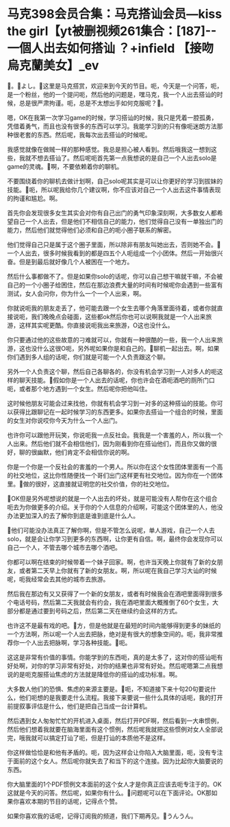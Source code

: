 # 马克398会员合集：马克搭讪会员—kiss the girl【yt被删视频261集合：[187]--一個人出去如何搭讪 ？+infield 【接吻烏克蘭美女】_ev

🎼。🎼よし。🎼这里是马克搭赏，欢迎来到今天的节目。呃，今天是一个问答，呃，是一个粉丝，他的一个提问呃，然后他的问题是，嘿马克，我一个人出去搭讪的时候，总是很严肃拘谨。呃，总是不太想出手如何克服呢？🎼。

嗯，OK在我第一次学习game的时候，学习搭讪的时候，我只是凭着一腔孤勇，凭借着勇气，而且也没有很多的东西可以学习。我能学习到的只有像呃迷朗方法那种很老套的东西。然后呢，我每次出去搭讪的时候呢。

我感觉就像在做贼一样的那种感觉。我总是担心被人看到。然后哦我这一想到这些，我就不想去搭讪了。然后呢呃首先第一点我想说的是自己一个人出去solo是game的灵魂。🎼啊，不要依赖着你的聊机。

不要围绕着你的聊机去做计划啊，自己solo呢其实是可以让你更好的学习到拔妹的技能。🎼呃，所以呢我给你几个建议啊，你不应该对自己一个人出去这件事情表现的拘谨和尴尬。啊。

首先你会发现很多女生其实会对你有自己出门的勇气印象深刻啊，大多数女人都希望自己一个人出去，但是他们不相信自己的能力，他们觉得自己没有一单独出门的能力，然后他们就觉得他们必须和自己的呃小圈子联系的解密。

他们觉得自己只是属于这个圈子里面，所以除非有朋友叫她出去，否则她不会。🎼一个人出去，很多时候我看到的都是四五个人呃组成一个小团体。然后一开始很兴奋。但是到最后就好像几个人被困在一个地方。

然后什么事都做不了。但是如果你solo的话呢，你可以自己想干嘛就干嘛，不会被自己的一个小圈子给困住，然后在那边浪费大量的时间有时候呢你会遇到一些富有测试，女人会问你，你为什么一个一个人出来，啊。

你就说呃我的朋友走丢了，他可能去跟一个女生去哪个角落里面待着，或者你就直接说呃，我们晚晚点会碰面，这些都ok然后你也可以说啊我就是一个人出来旅游，这样其实呢更酷。你直接说呃我出来旅游，O这也没什么。

你只要通过他的这些故意的刁难就可以，你就有一种很酷的一些，我一个人出来旅游，这也没什么这很O呃，另外呢如果你是和自己的。🎼聊机一起出去。啊，如果你们遇到多人组的话呢，你们就是可能一个人负责跟这个聊。

另外一个人负责这个聊，然后自己各聊各的，你没有机会学习到一人对多人的呃这样的聊天技能。🎼假如你是一个人出去的话呢，你也许会在酒呃酒吧的厕所门口呃，或者那个地方遇到一个女生。然后呢你把他叫住。

这时候他朋友可能会过来找他，你就有机会学习到一对多的这种搭讪的技能。你可以获得比跟聊记在一起时候学习的东西更多。如果你去搭讪一个组合的时候，里面的女生对你说哎你今天为什么一个人出门。

也许你可以跟他开玩笑，你说呃我一点反社会。我我是一个害羞的人，所以我一个人出来。然后他们就不会相信他们，因为刚看到你在搭讪他们，而且你又做的很好，聊的很幽默，他们肯定不会相信你说的啊。

你是一个你是一个反社会的害羞的一个男人。所以你在这个女性团体里面有一个高的社交地位，这比你性随便找一个哥们出门这样更有社交地位。因为你在一个团体里。🎼做的很好，这直接就证明您的社交价值，你的社交地位。

🎼OK但是另外呢想说的就是一个人出去的坏处，就是可能没有人帮你在这个组合呃去为你做更多的介绍。关于你的个人信息的介绍啊，可能这个团体里的人，他没办法更加深入的去了解你到底是谁到底是什么人。

🎼他们可能没办法真正了解你啊，但是不管怎么说呢，单人游戏，自己一个人去solo，就是会让你学习到更多的东西啊，让你更有自信。啊，最终你会发现你可以自己一个人，不管去哪个城市去哪个酒吧。

你都可以啊在结束的时候带着一个妹子回家。啊，也许当天晚上你就有了新的女朋友，或者第二天早上你就有了新的女朋友。啊，所以呢在我自己学习大讪的时候呢，呃我经常会去其他的城市去旅游。

然后我在那边有又又获得了一个新的女朋友，或者有时候我会在酒吧里面得到很多个电话号码，然后第二天我就会有约会，我在酒吧里面大概推倒了60个女生，大部分都是通过要到号码之后，然后第二天在继续约会这样的方式。

也许这不是最有戏的吧。🎼方，但是他就是在最短的时间内能够得到更多的妹纸的一个方法啊，所以呢一个人出去把脉，绝对是有很大的想象空间的。呃，我非常推荐你一个人出去把脉啊，学习各种技能。🎼呃。

这这是非常有价值的事情。你能学到的东西呃，真的是太多了，这对你的搭讪呃有好处啊，对你的学习非常有好处，对你的结果也非常有好处。然后呢嗯第二点我想说的是呃克服搭讪焦虑的方法就是降低你的搭讪的成功标准。啊。

大多数人他们的恐惧、焦虑的来源主要是。🎼呃，不知道接下来十句20句要说什么，他们呃想的是我要走什么流程。我接下来要说一些什么具体的话呃，我的打开前提叙事评估是什么，他们是把自己当成一台计算机。

然后遇到女人匆匆忙忙的开机进入桌面，然后打开PDF啊，然后看到一大串惯例，然后他们想着我就要在脑海里面有这个惯例，然后呢我就把这些惯例对女人全部说完，哦我就可以搞定打讪了呃，但是打讪的本质他不是这样。

你这样做恰恰是和他有矛盾的。呃，因为这样会让你陷入大脑里面，呃，没有专注于面前的这个女人。然后呢你就失去了和当下的这个连接。因为比起你大脑要说的东西。

你大脑里面的1个PDF惯例文本面前的这个女人才是你真正应该去呃专注于的。OK这就是今天的问答。然后呢，如果你有什么。🎼问题呢可以在下面评论。OK那如果你喜欢本期的节目的话呢，记得点个赞。

如果你喜欢我的话呢，记得订阅我的频道，我们下期再见。🎼うんうん。